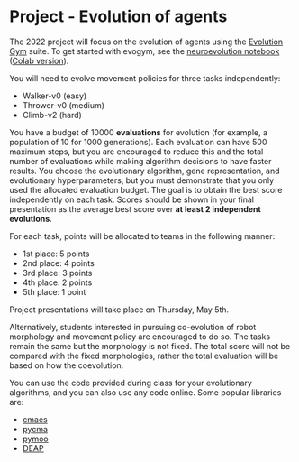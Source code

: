# Project - Evolution of agents

The 2022 project will focus on the evolution of agents using the <a
href="https://evolutiongym.github.io/">Evolution Gym</a> suite. To get started
with evogym, see the [neuroevolution notebook](https://github.com/d9w/evolution/blob/master/neuroevolution/evogym.ipynb)
([Colab
version](https://colab.research.google.com/github/d9w/evolution/blob/master/neuroevolution/evogym.ipynb)).

You will need to evolve movement policies for three tasks independently:

+ Walker-v0 (easy)
+ Thrower-v0 (medium)
+ Climb-v2 (hard) 

You have a budget of 10000 **evaluations** for evolution (for example, a
population of 10 for 1000 generations).  Each evaluation can have 500 maximum
steps, but you are encouraged to reduce this and the total number of
evaluations while making algorithm decisions to have faster results.  You
choose the evolutionary algorithm, gene representation, and evolutionary
hyperparameters, but you must demonstrate that you only used the allocated
evaluation budget. The goal is to obtain the best score independently on each
task. Scores should be shown in your final presentation as the average best
score over **at least 2 independent evolutions**.

For each task, points will be allocated to teams in the following
manner:

+ 1st place: 5 points
+ 2nd place: 4 points
+ 3rd place: 3 points
+ 4th place: 2 points
+ 5th place: 1 point

Project presentations will take place on Thursday, May 5th.

Alternatively, students interested in pursuing co-evolution of robot morphology
and movement policy are encouraged to do so. The tasks remain the same but the
morphology is not fixed. The total score will not be compared with the fixed
morphologies, rather the total evaluation will be based on how the coevolution.

You can use the code provided during class for your evolutionary algorithms, and you can also use any code online. Some popular libraries are:

+ [cmaes](https://github.com/CyberAgentAILab/cmaes)
+ [pycma](https://github.com/CMA-ES/pycma)
+ [pymoo](https://pymoo.org/)
+ [DEAP](https://github.com/DEAP/deap)
